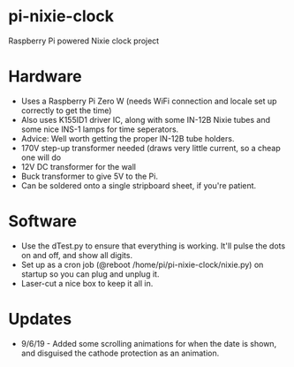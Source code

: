 # pi-nixie-clock
Raspberry Pi powered Nixie clock project

# Hardware
* Uses a Raspberry Pi Zero W (needs WiFi connection and locale set up correctly to get the time)
* Also uses K155ID1 driver IC, along with some IN-12B Nixie tubes and some nice INS-1 lamps for time seperators.
* Advice: Well worth getting the proper IN-12B tube holders.
* 170V step-up transformer needed (draws very little current, so a cheap one will do
* 12V DC transformer for the wall
* Buck transformer to give 5V to the Pi.
* Can be soldered onto a single stripboard sheet, if you're patient.

# Software
* Use the dTest.py to ensure that everything is working. It'll pulse the dots on and off, and show all digits.
* Set up as a cron job (@reboot	  /home/pi/pi-nixie-clock/nixie.py) on startup so you can plug and unplug it.
* Laser-cut a nice box to keep it all in.

# Updates
* 9/6/19 - Added some scrolling animations for when the date is shown, and disguised the cathode protection as an animation.